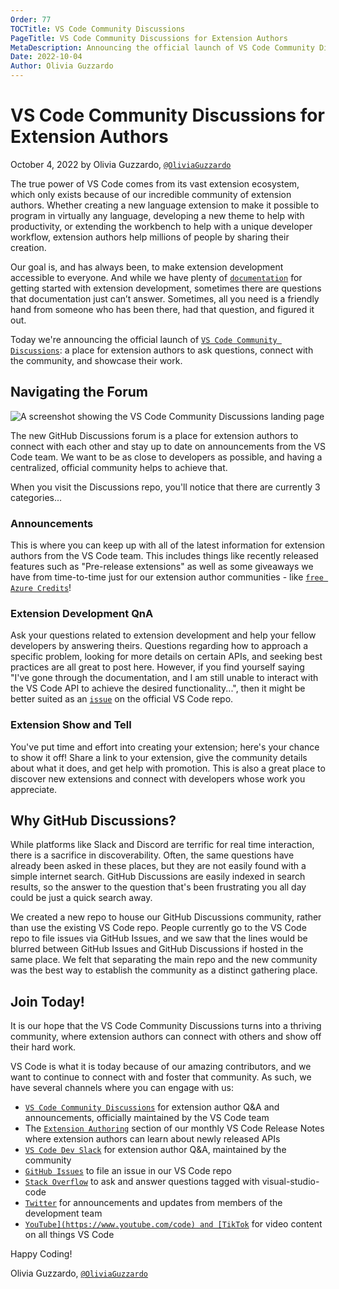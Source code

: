 ```yaml
---
Order: 77
TOCTitle: VS Code Community Discussions
PageTitle: VS Code Community Discussions for Extension Authors
MetaDescription: Announcing the official launch of VS Code Community Discussions, a place for extension authors to connect.
Date: 2022-10-04
Author: Olivia Guzzardo
---
```


# VS Code Community Discussions for Extension Authors

October 4, 2022 by Olivia Guzzardo, [`@OliviaGuzzardo`](https://twitter.com/OliviaGuzzardo)

The true power of VS Code comes from its vast extension ecosystem, which only exists because of our incredible community of extension authors. Whether creating a new language extension to make it possible to program in virtually any language, developing a new theme to help with productivity, or extending the workbench to help with a unique developer workflow, extension authors help millions of people by sharing their creation.

Our goal is, and has always been, to make extension development accessible to everyone. And while we have plenty of [`documentation`](https://code.visualstudio.com/api) for getting started with extension development, sometimes there are questions that documentation just can’t answer. Sometimes, all you need is a friendly hand from someone who has been there, had that question, and figured it out.

Today we're announcing the official launch of [`VS Code Community Discussions`](https://github.com/microsoft/vscode-discussions/discussions): a place for extension authors to ask questions, connect with the community, and showcase their work.

## Navigating the Forum

![`A screenshot showing the VS Code Community Discussions landing page`](github-discussions.png)

The new GitHub Discussions forum is a place for extension authors to connect with each other and stay up to date on announcements from the VS Code team. We want to be as close to developers as possible, and having a centralized, official community helps to achieve that.

When you visit the Discussions repo, you'll notice that there are currently 3 categories...

### Announcements

This is where you can keep up with all of the latest information for extension authors from the VS Code team. This includes things like recently released features such as "Pre-release extensions" as well as some giveaways we have from time-to-time just for our extension author communities - like [`free Azure Credits`](https://github.com/microsoft/vscode-discussions/discussions/135)!

### Extension Development QnA

Ask your questions related to extension development and help your fellow developers by answering theirs. Questions regarding how to approach a specific problem, looking for more details on certain APIs, and seeking best practices are all great to post here. However, if you find yourself saying "I've gone through the documentation, and I am still unable to interact with the VS Code API to achieve the desired functionality...", then it might be better suited as an [`issue`](https://github.com/microsoft/vscode/issues) on the official VS Code repo.

### Extension Show and Tell

You've put time and effort into creating your extension; here's your chance to show it off! Share a link to your extension, give the community details about what it does, and get help with promotion. This is also a great place to discover new extensions and connect with developers whose work you appreciate.

## Why GitHub Discussions?

While platforms like Slack and Discord are terrific for real time interaction, there is a sacrifice in discoverability. Often, the same questions have already been asked in these places, but they are not easily found with a simple internet search. GitHub Discussions are easily indexed in search results, so the answer to the question that's been frustrating you all day could be just a quick search away.

We created a new repo to house our GitHub Discussions community, rather than use the existing VS Code repo. People currently go to the VS Code repo to file issues via GitHub Issues, and we saw that the lines would be blurred between GitHub Issues and GitHub Discussions if hosted in the same place. We felt that separating the main repo and the new community was the best way to establish the community as a distinct gathering place.

## Join Today!

It is our hope that the VS Code Community Discussions turns into a thriving community, where extension authors can connect with others and show off their hard work.

VS Code is what it is today because of our amazing contributors, and we want to continue to connect with and foster that community. As such, we have several channels where you can engage with us:

- [`VS Code Community Discussions`](https://github.com/microsoft/vscode-discussions/discussions) for extension author Q&A and announcements, officially maintained by the VS Code team
- The [`Extension Authoring`](https://code.visualstudio.com/updates#_extension-authoring) section of our monthly VS Code Release Notes where extension authors can learn about newly released APIs
- [`VS Code Dev Slack`](https://vscode-dev-community.slack.com) for extension author Q&A, maintained by the community
- [`GitHub Issues`](https://github.com/Microsoft/vscode/issues) to file an issue in our VS Code repo
- [`Stack Overflow`](https://stackoverflow.com/questions/tagged/visual-studio-code) to ask and answer questions tagged with visual-studio-code
- [`Twitter`](https://twitter.com/code) for announcements and updates from members of the development team
- [`YouTube](https://www.youtube.com/code) and [TikTok`](https://www.tiktok.com/@vscode) for video content on all things VS Code

Happy Coding!

Olivia Guzzardo, [`@OliviaGuzzardo`](https://twitter.com/OliviaGuzzardo)
